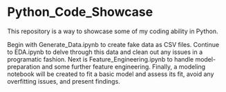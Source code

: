 # Python_Code_Showcase

This repository is a way to showcase some of my coding ability in Python.

Begin with Generate_Data.ipynb to create fake data as CSV files.
Continue to EDA.ipynb to delve through this data and clean out any issues in a programatic fashion.
Next is Feature_Engineering.ipynb to handle model-preparation and some further feature engineering.
Finally, a modeling notebook will be created to fit a basic model and assess its fit, avoid any overfitting issues, and present findings.
